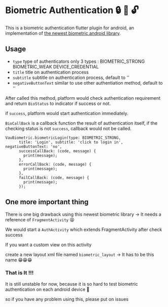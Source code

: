 # Biometric Authentication 🔒 🔑 🔓
This is a biometric authentication flutter plugin for android, an implementation of [the newest biometric android library](https://developer.android.com/training/sign-in/biometric-auth#blog-posts).

## Usage
* `type` type of authenticators
only 3 types :
BIOMETRIC_STRONG
BIOMETRIC_WEAK
DEVICE_CREDENTIAL
* `title` title on authentication process
* `subtitle` subtitle on authentication process, default to ''
* `negativeButtonText` similar to use other authentiation method, default to ''


After called this method, platform would check authentication requirement and return `BioStatus` to indicator if success or not.


if `success`, platform would start authentication immediately.


`BioCallBack` is a callback function the result of authentication itself, if the checking status is not `success`, callback would not be called.
```
VauBiometric.biometricLogin(type: BIOMETRIC_STRONG,
      title: 'Login', subtitle: 'click to login in', negativeButtonText: 'no',
      successCallBack: (code, message) {
        print(message);
      },
      errorCallBack: (code, message) {
        print(message);
      },
      failCallBack: (code, message) {
        print(message);
      });
```

## One more important thing
There is one big drawback using this newest biometric library -> It needs a reference of `FragmentActivity` 😫

We would start a `AuthActivity` which extends FragmentActivity after check success 

If you want a custom view on this activity 

create a new layout xml file named `biometric_layout` -> It has to be this name 😁😁😁

### That is It !!! ###

It is still unstable for now, because it is so hard to test biometric authentication on each android device 🤕

so if you have any problem using this, please put on issues 
